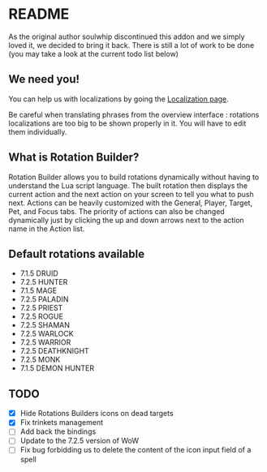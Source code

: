 # README

As the original author soulwhip discontinued this addon and we simply loved it, we decided to bring it back. There is still a lot of work to be done (you may take a look at the current todo list below)

## We need you!

You can help us with localizations by going the [Localization page](https://wow.curseforge.com/projects/rotation-builder/localization).

Be careful when translating phrases from the overview interface : rotations localizations are too big to be shown properly in it. You will have to edit them individually.

## What is Rotation Builder?

Rotation Builder allows you to build rotations dynamically without having to understand the Lua script language. The built rotation then displays the current action and the next action on your screen to tell you what to push next. Actions can be heavily customized with the General, Player, Target, Pet, and Focus tabs. The priority of actions can also be changed dynamically just by clicking the up and down arrows next to the action name in the Action list.

## Default rotations available

- 7.1.5 DRUID
- 7.2.5 HUNTER
- 7.1.5 MAGE
- 7.2.5 PALADIN
- 7.2.5 PRIEST
- 7.2.5 ROGUE
- 7.2.5 SHAMAN
- 7.2.5 WARLOCK
- 7.2.5 WARRIOR
- 7.2.5 DEATHKNIGHT
- 7.2.5 MONK
- 7.1.5 DEMON HUNTER

## TODO

- [x] Hide Rotations Builders icons on dead targets
- [x] Fix trinkets management
- [ ] Add back the bindings
- [ ] Update to the 7.2.5 version of WoW
- [ ] Fix bug forbidding us to delete the content of the icon input field of a spell

